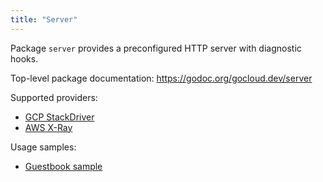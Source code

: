 ```yaml
---
title: "Server"
---
```


Package `server` provides a preconfigured HTTP server with diagnostic hooks.

Top-level package documentation: https://godoc.org/gocloud.dev/server

Supported providers:

* [GCP StackDriver](https://godoc.org/gocloud.dev/server/sdserver)
* [AWS X-Ray](https://godoc.org/gocloud.dev/server/xrayserver)

Usage samples:

* [Guestbook
  sample](https://github.com/google/go-cloud/tree/master/samples/guestbook)
